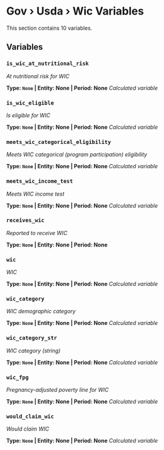 # Gov › Usda › Wic Variables

This section contains 10 variables.

## Variables

### `is_wic_at_nutritional_risk`
*At nutritional risk for WIC*

**Type: `None` | Entity: None | Period: None**
*Calculated variable*

### `is_wic_eligible`
*Is eligible for WIC*

**Type: `None` | Entity: None | Period: None**
*Calculated variable*

### `meets_wic_categorical_eligibility`
*Meets WIC categorical (program participation) eligibility*

**Type: `None` | Entity: None | Period: None**
*Calculated variable*

### `meets_wic_income_test`
*Meets WIC income test*

**Type: `None` | Entity: None | Period: None**
*Calculated variable*

### `receives_wic`
*Reported to receive WIC*

**Type: `None` | Entity: None | Period: None**

### `wic`
*WIC*

**Type: `None` | Entity: None | Period: None**
*Calculated variable*

### `wic_category`
*WIC demographic category*

**Type: `None` | Entity: None | Period: None**
*Calculated variable*

### `wic_category_str`
*WIC category (string)*

**Type: `None` | Entity: None | Period: None**
*Calculated variable*

### `wic_fpg`
*Pregnancy-adjusted poverty line for WIC*

**Type: `None` | Entity: None | Period: None**
*Calculated variable*

### `would_claim_wic`
*Would claim WIC*

**Type: `None` | Entity: None | Period: None**
*Calculated variable*
